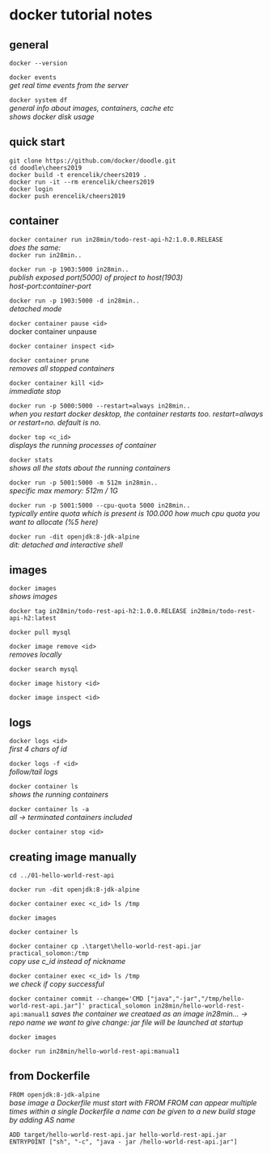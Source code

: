 # docker tutorial notes

## general
`docker --version`

`docker events`  
 _get real time events from the server_


`docker system df`  
  _general info about images, containers, cache etc_  
  _shows docker disk usage_


## quick start
`git clone https://github.com/docker/doodle.git`  
`cd doodle\cheers2019`  
`docker build -t erencelik/cheers2019 .`  
`docker run -it --rm erencelik/cheers2019`  
`docker login`  
`docker push erencelik/cheers2019`  


## container
`docker container run in28min/todo-rest-api-h2:1.0.0.RELEASE`  
 _does the same:_  
`docker run in28min..`

`docker run -p 1903:5000 in28min..`  
_publish exposed port(5000) of project to host(1903)_  
_host-port:container-port_  

`docker run -p 1903:5000 -d in28min..`  
_detached mode_

`docker container pause <id>`  
docker container unpause <id>

`docker container inspect <id>`

`docker container prune`  
_removes all stopped containers_

`docker container kill <id>`  
_immediate stop_

`docker run -p 5000:5000 --restart=always in28min..`  
_when you restart docker desktop, the container restarts too._
_restart=always or restart=no. default is no._

`docker top <c_id>`  
_displays the running processes of container_

`docker stats`  
_shows all the stats about the running containers_

`docker run -p 5001:5000 -m 512m in28min..`  
_specific max memory: 512m / 1G_

`docker run -p 5001:5000 --cpu-quota 5000 in28min..`  
_typically entire quota which is present is 100.000_
_how much cpu quota you want to allocate (%5 here)_

`docker run -dit openjdk:8-jdk-alpine`  
_dit: detached and interactive shell_


## images
`docker images`  
_shows images_

`docker tag in28min/todo-rest-api-h2:1.0.0.RELEASE in28min/todo-rest-api-h2:latest`

`docker pull mysql`

`docker image remove <id>`  
_removes locally_

`docker search mysql`

`docker image history <id>`

`docker image inspect <id>`  


## logs
`docker logs <id>`  
_first 4 chars of id_

`docker logs -f <id>`  
_follow/tail logs_

`docker container ls`  
_shows the running containers_

`docker container ls -a`  
_all -> terminated containers included_

`docker container stop <id>`  


## creating image manually

`cd ../01-hello-world-rest-api`

`docker run -dit openjdk:8-jdk-alpine`

`docker container exec <c_id> ls /tmp`

`docker images`

`docker container ls`

`docker container cp .\target\hello-world-rest-api.jar practical_solomon:/tmp`  
_copy_
_use c_id instead of nickname_


`docker container exec <c_id> ls /tmp`  
_we check if copy successful_


`docker container commit --change='CMD ["java","-jar","/tmp/hello-world-rest-api.jar"]' practical_solomon in28min/hello-world-rest-api:manual1` 
_saves the container we creataed as an image_
_in28min... -> repo name we want to give_
_change: jar file will be launched at startup_

`docker images`

`docker run in28min/hello-world-rest-api:manual1`


## from Dockerfile

`FROM openjdk:8-jdk-alpine`  
_base image_
_a Dockerfile must start with FROM_
_FROM can appear multiple times within a single Dockerfile_
_a name can be given to a new build stage by adding AS name_

`ADD target/hello-world-rest-api.jar hello-world-rest-api.jar`  
`ENTRYPOINT ["sh", "-c", "java - jar /hello-world-rest-api.jar"]`  



